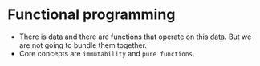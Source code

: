 # Functional programming

- There is data and there are functions that operate on this data. But we are not going to bundle them together.
- Core concepts are `immutability` and `pure functions`.
